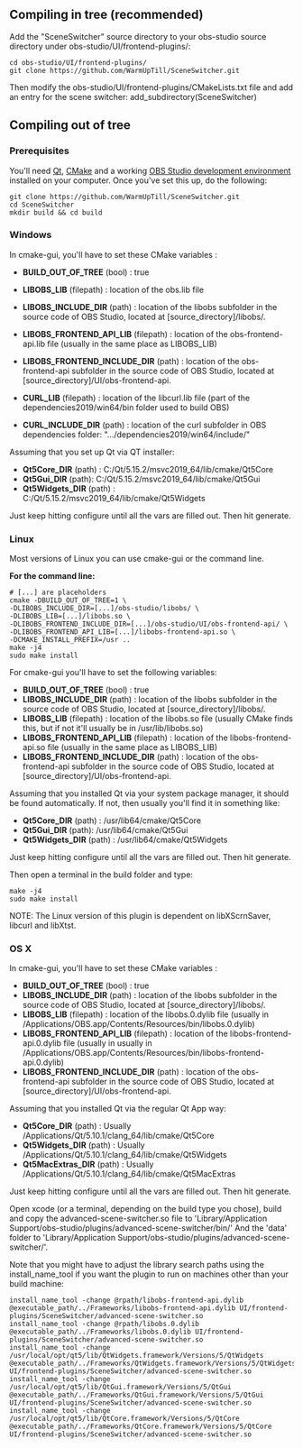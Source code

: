 ## Compiling in tree (recommended)
Add the "SceneSwitcher" source directory to your obs-studio source directory under obs-studio/UI/frontend-plugins/:
```
cd obs-studio/UI/frontend-plugins/
git clone https://github.com/WarmUpTill/SceneSwitcher.git
```

Then modify the obs-studio/UI/frontend-plugins/CMakeLists.txt file and add an entry for the scene switcher:
add_subdirectory(SceneSwitcher)

## Compiling out of tree
### Prerequisites
You'll need [Qt](https://download.qt.io/official_releases/qt/5.15/5.15.2/), [CMake](https://cmake.org/download/) and a working [OBS Studio development environment](https://obsproject.com/wiki/install-instructions) installed on your computer.
Once you've set this up, do the following:
```
git clone https://github.com/WarmUpTill/SceneSwitcher.git
cd SceneSwitcher
mkdir build && cd build
```

### Windows
In cmake-gui, you'll have to set these CMake variables :
- **BUILD_OUT_OF_TREE** (bool) : true

- **LIBOBS_LIB** (filepath) : location of the obs.lib file
- **LIBOBS_INCLUDE_DIR** (path) : location of the libobs subfolder in the source
code of OBS Studio, located at [source_directory]/libobs/.

- **LIBOBS_FRONTEND_API_LIB** (filepath) : location of the obs-frontend-api.lib file
(usually in the same place as LIBOBS_LIB)
- **LIBOBS_FRONTEND_INCLUDE_DIR** (path) : location of the obs-frontend-api
subfolder in the source code of OBS Studio, located at [source_directory]/UI/obs-frontend-api.

- **CURL_LIB** (filepath) : location of the libcurl.lib file
(part of the dependencies2019/win64/bin folder used to build OBS)
- **CURL_INCLUDE_DIR** (path) : location of the curl
subfolder in OBS dependencies folder: ".../dependencies2019/win64/include/"


Assuming that you set up Qt via QT installer:
- **Qt5Core_DIR** (path) : C:/Qt/5.15.2/msvc2019_64/lib/cmake/Qt5Core
- **Qt5Gui_DIR** (path): C:/Qt/5.15.2/msvc2019_64/lib/cmake/Qt5Gui
- **Qt5Widgets_DIR** (path) : C:/Qt/5.15.2/msvc2019_64/lib/cmake/Qt5Widgets

Just keep hitting configure until all the vars are filled out. Then hit generate.

### Linux
Most versions of Linux you can use cmake-gui or the command line.

**For the command line:**  
```
# [...] are placeholders
cmake -DBUILD_OUT_OF_TREE=1 \
-DLIBOBS_INCLUDE_DIR=[...]/obs-studio/libobs/ \
-DLIBOBS_LIB=[...]/libobs.so \
-DLIBOBS_FRONTEND_INCLUDE_DIR=[...]/obs-studio/UI/obs-frontend-api/ \
-DLIBOBS_FRONTEND_API_LIB=[...]/libobs-frontend-api.so \
-DCMAKE_INSTALL_PREFIX=/usr ..
make -j4
sudo make install
```

For cmake-gui you'll have to set the following variables:
- **BUILD_OUT_OF_TREE** (bool) : true
- **LIBOBS_INCLUDE_DIR** (path) : location of the libobs subfolder in the source
code of OBS Studio, located at [source_directory]/libobs/.
- **LIBOBS_LIB** (filepath) : location of the libobs.so file (usually CMake finds
this, but if not it'll usually be in /usr/lib/libobs.so)
- **LIBOBS_FRONTEND_API_LIB** (filepath) : location of the libobs-frontend-api.so
file (usually in the same place as LIBOBS_LIB)
- **LIBOBS_FRONTEND_INCLUDE_DIR** (path) : location of the obs-frontend-api
subfolder in the source code of OBS Studio, located at
[source_directory]/UI/obs-frontend-api.

Assuming that you installed Qt via your system package manager, it should be 
found automatically. If not, then usually you'll find it in something like:
- **Qt5Core_DIR** (path) : /usr/lib64/cmake/Qt5Core
- **Qt5Gui_DIR** (path): /usr/lib64/cmake/Qt5Gui
- **Qt5Widgets_DIR** (path) : /usr/lib64/cmake/Qt5Widgets

Just keep hitting configure until all the vars are filled out. Then hit generate.

Then open a terminal in the build folder and type:
```
make -j4
sudo make install
```
NOTE: The Linux version of this plugin is dependent on libXScrnSaver, libcurl and libXtst.

### OS X
In cmake-gui, you'll have to set these CMake variables :
- **BUILD_OUT_OF_TREE** (bool) : true
- **LIBOBS_INCLUDE_DIR** (path) : location of the libobs subfolder in the source
code of OBS Studio, located at [source_directory]/libobs/.
- **LIBOBS_LIB** (filepath) : location of the libobs.0.dylib file (usually
in /Applications/OBS.app/Contents/Resources/bin/libobs.0.dylib)
- **LIBOBS_FRONTEND_API_LIB** (filepath) : location of the libobs-frontend-api.0.dylib
file (usually in usually in /Applications/OBS.app/Contents/Resources/bin/libobs-frontend-api.0.dylib)
- **LIBOBS_FRONTEND_INCLUDE_DIR** (path) : location of the obs-frontend-api subfolder
in the source code of OBS Studio, located at [source_directory]/UI/obs-frontend-api.

Assuming that you installed Qt via the regular Qt App way:
- **Qt5Core_DIR** (path) : Usually /Applications/Qt/5.10.1/clang_64/lib/cmake/Qt5Core
- **Qt5Widgets_DIR** (path) : Usually /Applications/Qt/5.10.1/clang_64/lib/cmake/Qt5Widgets
- **Qt5MacExtras_DIR** (path) : Usually /Applications/Qt/5.10.1/clang_64/lib/cmake/Qt5MacExtras


Just keep hitting configure until all the vars are filled out. Then hit generate.

Open xcode (or a terminal, depending on the build type you chose), build and copy
the advanced-scene-switcher.so file to 'Library/Application Support/obs-studio/plugins/advanced-scene-switcher/bin/'
And the 'data' folder to 'Library/Application Support/obs-studio/plugins/advanced-scene-switcher/'.

Note that you might have to adjust the library search paths using the install_name_tool if you want the plugin to run on machines other than your build machine:
```
install_name_tool -change @rpath/libobs-frontend-api.dylib @executable_path/../Frameworks/libobs-frontend-api.dylib UI/frontend-plugins/SceneSwitcher/advanced-scene-switcher.so
install_name_tool -change @rpath/libobs.0.dylib @executable_path/../Frameworks/libobs.0.dylib UI/frontend-plugins/SceneSwitcher/advanced-scene-switcher.so
install_name_tool -change /usr/local/opt/qt5/lib/QtWidgets.framework/Versions/5/QtWidgets @executable_path/../Frameworks/QtWidgets.framework/Versions/5/QtWidgets UI/frontend-plugins/SceneSwitcher/advanced-scene-switcher.so
install_name_tool -change /usr/local/opt/qt5/lib/QtGui.framework/Versions/5/QtGui @executable_path/../Frameworks/QtGui.framework/Versions/5/QtGui UI/frontend-plugins/SceneSwitcher/advanced-scene-switcher.so
install_name_tool -change /usr/local/opt/qt5/lib/QtCore.framework/Versions/5/QtCore @executable_path/../Frameworks/QtCore.framework/Versions/5/QtCore UI/frontend-plugins/SceneSwitcher/advanced-scene-switcher.so
```
